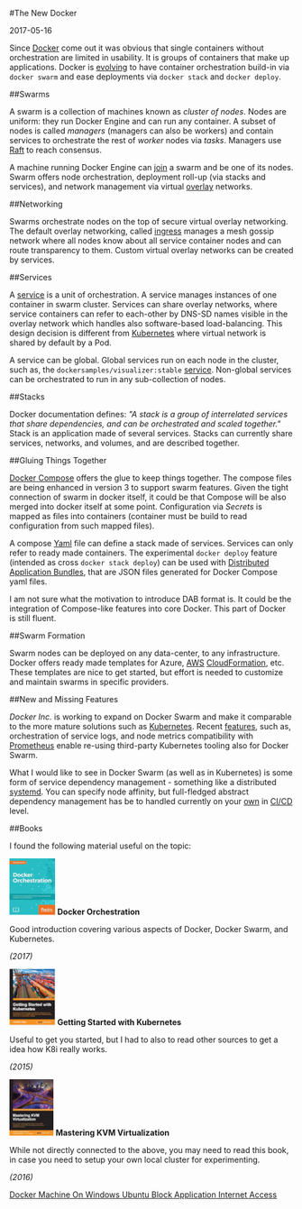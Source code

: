 #The New Docker

2017-05-16

<!--- tags: virtualization docker -->

Since [Docker](https://www.docker.com/) come out it was obvious that single containers without orchestration are limited in usability. It is groups of containers that make up applications. Docker is [evolving](https://docs.docker.com/get-started/) to have container orchestration build-in via `docker swarm` and ease deployments via `docker stack` and `docker deploy`.

##Swarms

A swarm is a collection of machines known as *cluster of nodes*. Nodes are uniform: they run Docker Engine and can run any container. A subset of nodes is called *managers* (managers can also be workers) and contain services to orchestrate the rest of *worker* nodes via *tasks*. Managers use <a href="https://en.wikipedia.org/wiki/Raft_(computer_science)">Raft</a> to reach consensus. 

A machine running Docker Engine can [join](https://docs.docker.com/engine/swarm/manage-nodes/) a swarm and be one of its nodes. Swarm offers node orchestration, deployment roll-up (via stacks and services), and network management via virtual [overlay](https://docs.docker.com/engine/swarm/networking/) networks.

##Networking

Swarms orchestrate nodes on the top of secure virtual overlay networking. The default overlay networking, called [ingress](https://docs.docker.com/engine/swarm/ingress/) manages a mesh gossip network where all nodes know about all service container nodes and can route transparency to them. Custom virtual overlay networks can be created by services.

##Services

A [service](https://docs.docker.com/engine/swarm/swarm-tutorial/deploy-service/) is a unit of orchestration. A service manages instances of one container in swarm cluster. Services can share overlay networks, where service containers can refer to each-other by DNS-SD names visible in the overlay network which handles also software-based load-balancing. This design decision is different from [Kubernetes](https://kubernetes.io/) where virtual network is shared by default by a Pod.

A service can be global. Global services run on each node in the cluster, such as, the `dockersamples/visualizer:stable` [service](https://github.com/dockersamples/docker-swarm-visualizer). Non-global services can be orchestrated to run in any sub-collection of nodes.

##Stacks

Docker documentation defines: *"A stack is a group of interrelated services that share dependencies, and can be orchestrated and scaled together."* Stack is an application made of several services. Stacks can currently share services, networks, and volumes, and are described together.

##Gluing Things Together

[Docker Compose](https://docs.docker.com/compose/overview/) offers the glue to keep things together. The compose files are being enhanced in version 3 to support swarm features. Given the tight connection of swarm in docker itself, it could be that Compose will be also merged into docker itself at some point. Configuration via *Secrets* is mapped as files into containers (container must be build to read configuration from such mapped files).

A compose [Yaml](https://en.wikipedia.org/wiki/YAML) file can define a stack made of services. Services can only refer to ready made containers. The experimental `docker deploy` feature (intended as cross `docker stack deploy`) can be used with [Distributed Application Bundles](https://blog.docker.com/2016/06/docker-app-bundle/), that are JSON files generated for Docker Compose yaml files. 

I am not sure what the motivation to introduce DAB format is. It could be the integration of Compose-like features into core Docker. This part of Docker is still fluent.

##Swarm Formation

Swarm nodes can be deployed on any data-center, to any infrastructure. Docker offers ready made templates for Azure, [AWS](https://stelligent.com/2017/02/21/docker-swarm-mode-on-aws/) [CloudFormation](https://console.aws.amazon.com/cloudformation/home), etc. These templates are nice to get started, but effort is needed to customize and maintain swarms in specific providers.

##New and Missing Features

*Docker Inc.* is working to expand on Docker Swarm and make it comparable to the more mature solutions such as [Kubernetes](https://kubernetes.io/). Recent [features](https://sreeninet.wordpress.com/2017/01/27/docker-1-13-experimental-features/), such as, orchestration of service logs, and node metrics compatibility with [Prometheus](https://prometheus.io/) enable re-using third-party Kubernetes tooling also for Docker Swarm.

What I would like to see in Docker Swarm (as well as in Kubernetes) is some form of service dependency management - something like a distributed [systemd](https://en.wikipedia.org/wiki/Systemd). You can specify node affinity, but full-fledged abstract dependency management has be to handled currently on your [own](https://www.docker.com/use-cases/cicd) in [CI/CD](https://en.wikipedia.org/wiki/CI/CD) level.

##Books

I found the following material useful on the topic:

[![@left@](blog/images/bco/db1.jpg)](https://www.packtpub.com/virtualization-and-cloud/docker-orchestration) **Docker Orchestration** 

Good introduction covering various aspects of Docker, Docker Swarm, and Kubernetes.

*(2017)*
<br clear="all">

[![@left@](blog/images/bco/db2.jpg)](https://www.packtpub.com/virtualization-and-cloud/getting-started-kubernetes)  **Getting Started with Kubernetes** 

Useful to get you started, but I had to also to read other sources to get a idea how K8i really works.

*(2015)*
<br clear="all">

[![@left@](blog/images/bco/db3.jpg)](https://www.packtpub.com/networking-and-servers/mastering-kvm-virtualization) **Mastering KVM Virtualization**

While not directly connected to the above, you may need to read this book, in case you need to setup your own local cluster for experimenting.

*(2016)*
<br clear="all">

<ins class='nfooter'><a rel='prev' id='fprev' href='#blog/2017/2017-06-14-Docker-Machine-On-Windows.md'>Docker Machine On Windows</a> <a rel='next' id='fnext' href='#blog/2017/2017-05-09-Ubuntu-Block-Application-Internet-Access.md'>Ubuntu Block Application Internet Access</a></ins>
